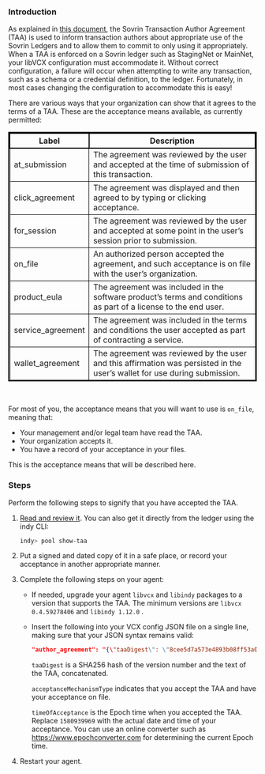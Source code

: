 ### Introduction

As explained in [this document](https://sovrin.org/preparing-for-the-sovrin-transaction-author-agreement/), the Sovrin Transaction Author Agreement (TAA) is used to inform transaction authors about appropriate use of the Sovrin Ledgers and to allow them to commit to only using it appropriately. When a TAA is enforced on a Sovrin ledger such as StagingNet or MainNet, your libVCX configuration must accommodate it. Without correct configuration, a failure will occur when attempting to write any transaction, such as a schema or a credential definition, to the ledger. Fortunately, in most cases changing the configuration to accommodate this is easy!

There are various ways that your organization can show that it agrees to the terms of a TAA. These are the acceptance means available, as currently permitted:

<style>
  table{
    border-collapse: collapse;
    border-spacing: 0;
    border:2px solid #000000;
  }
  th{
    border:2px solid #000000;
  }
  td{
    border:1px solid #000000;
  }
</style>
<table>
 <tr>
  <th>Label</th>
  <th>Description</th>
 </tr>
 <tr>
  <td>at_submission</td>
  <td>The agreement was reviewed by the user and accepted at the time of submission of this transaction.</td>
 </tr>
 <tr>
  <td>click_agreement</td>
  <td>The agreement was displayed and then agreed to by typing or clicking acceptance.</td>
 </tr>
 <tr>
  <td>for_session</td>
  <td>The agreement was reviewed by the user and accepted at some point in the user’s session prior to submission.</td>
 </tr>
 <tr>
  <td>on_file</td>
  <td>An authorized person accepted the agreement, and such acceptance is on file with the user’s organization.</td>
 </tr>
 <tr>
  <td>product_eula</td>
  <td>The agreement was included in the software product’s terms and conditions as part of a license to the end user.</td>
 </tr>
 <tr>
  <td>service_agreement</td>
  <td>The agreement was included in the terms and conditions the user accepted as part of contracting a service.</td>
 </tr>
 <tr>
  <td>wallet_agreement</td>
  <td>The agreement was reviewed by the user and this affirmation was persisted in the user’s wallet for use during submission.</td>
 </tr>
</table>
<br />

For most of you, the acceptance means that you will want to use is `on_file`, meaning that:
- Your management and/or legal team have read the TAA.
- Your organization accepts it.
- You have a record of your acceptance in your files.

This is the acceptance means that will be described here. <!--This makes no sense-->

### Steps
Perform the following steps to signify that you have accepted the TAA.

1. [Read and review it](https://sovrin.org/wp-content/uploads/Transaction-Author-Agreement-V2.pdf). You can also get it directly from the ledger using the indy CLI:

    ```bash
    indy> pool show-taa
    ```
2. Put a signed and dated copy of it in a safe place, or record your acceptance in another appropriate manner.

3. Complete the following steps on your agent:

    * If needed, upgrade your agent `libvcx` and `libindy` packages to a version that supports the TAA. The minimum versions are `libvcx 0.4.59278406` and `libindy 1.12.0`
    .
    * Insert the following into your VCX config JSON file on a single line, making sure that your JSON syntax remains valid:

        ```json
      "author_agreement": "{\"taaDigest\": \"8cee5d7a573e4893b08ff53a0761a22a1607df3b3fcd7e75b98696c92879641f\",\"acceptanceMechanismType\":\"on_file\",\"timeOfAcceptance\": 1580939969}"
        ```

      `taaDigest` is a SHA256 hash of the version number and the text of the TAA, concatenated. <!--Is this the digest that they should use or should they get an updated version?-->

      `acceptanceMechanismType` indicates that you accept the TAA and have your acceptance on file. 

      `timeOfAcceptance` is the Epoch time when you accepted the TAA. Replace `1580939969` with the actual date and time of your acceptance. You can use an online converter such as https://www.epochconverter.com for determining the current Epoch time.

4. Restart your agent.